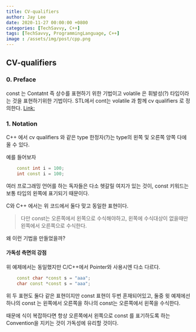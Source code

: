 ```yaml
---
title: CV-qualifiers
author: Jay Lee
date: 2020-11-27 00:00:00 +0800
categories: [TechSavvy, C++]
tags: [TechSavvy, ProgrammingLanguage, C++]
image : /assets/img/post/cpp.png
---
```



## CV-qualifiers

### 0. Preface

const 는 Contatnt 즉 상수를 표현하기 위한 기법이고 volatile 은 휘발성(?) 타입이라는 것을 표현하기위한 기법이다.
STL에서 cont는 volatile 과 함께 cv qualifiers 로 정의한다. [Link:](https://en.cppreference.com/w/cpp/language/cv)

### 1. Notation

C++ 에서 cv qualifiers 와 같은 type 한정자(?)는 type의 왼쪽 및 오른쪽 양쪽 다에 올 수 있다.

예를 들어보자

``` cpp
    const int i = 100;
    int const i = 100;
```

여러 프로그래밍 언어를 하는 독자들은 다소 헷갈릴 여지가 있는 것이, const 키워드는 보통 타입의 왼쪽에 표기되기 때문이다.

C와 C++ 에서는 위 코드에서 둘다 맞고 동일한 표현이다.

> 다만 const는 오른쪽에서 왼쪽으로 수식해야하고, 왼쪽에 수식대상이 없을때만 왼쪽에서 오른쪽으로 수식한다.

왜 이런 기법을 만들었을까? 

#### 가독성 측면의 강점

위 예제에서는 동일했지만 C/C++에서 Pointer와 사용시엔 다소 다르다.

``` cpp
    const char *const s = "aaa";
    char const *const s = "aaa";
```

위 두 표현도 둘다 같은 표현이지만 const 표현이 두번 혼재되어있고, 
둘중 윗 예제에선 하나의 const 는 왼쪽에서 오른쪽을 하나의 const는 오른쪽에서 왼쪽을 수식한다.

때문에 식이 복잡하다면 항상 오른쪽에서 왼쪽으로 const 를 표기하도록 하는 Convention을 지키는 것이 가독성에 유리할 것이다.
